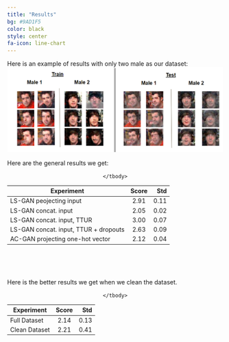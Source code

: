 ```yaml
---
title: "Results"
bg: #9AD1F5
color: black
style: center
fa-icon: line-chart
---
```


  Here is an example of results with only two male as our dataset:
<img src="./assets/images/2male.png" alt="Generated Images"/>


  Here are the general results we get:
<div align="center">
<table>
    <thead>
        <tr>
            <th>Experiment</th>
            <th align="center">Score</th>
            <th align="right">Std</th>
        </tr>
    </thead>
    <tbody>
        <tr>
            <td>LS-GAN peojecting input</td>
            <td align="center">2.91</td>
            <td align="right">0.11</td>
        </tr>
        <tr>
            <td>LS-GAN concat. input</td>
            <td align="center">2.05</td>
            <td align="right">0.02</td>
        </tr>
        <tr>
            <td>LS-GAN concat. input, TTUR</td>
            <td align="center">3.00</td>
            <td align="right">0.07</td>
        </tr>
	<tr>
            <td>LS-GAN concat. input, TTUR + dropouts</td>
            <td align="center">2.63</td>
            <td align="right">0.09</td>
        </tr>
	<tr>
            <td>AC-GAN projecting one-hot vector</td>
            <td align="center">2.12</td>
            <td align="right">0.04</td>
        </tr>

    </tbody>
</table>

</div>
<br>
<br>
<br>




  Here is the better results we get when we clean the dataset.


<div align="center">
<table>
    <thead>
        <tr>
            <th>Experiment</th>
            <th align="center">Score</th>
            <th align="right">Std</th>
        </tr>
    </thead>
    <tbody>
        <tr>
            <td>Full Dataset</td>
            <td align="center">2.14</td>
            <td align="right">0.13</td>
        </tr>
        <tr>
            <td>Clean Dataset</td>
            <td align="center">2.21</td>
            <td align="right">0.41</td>
        </tr>

    </tbody>
</table>
</div>
